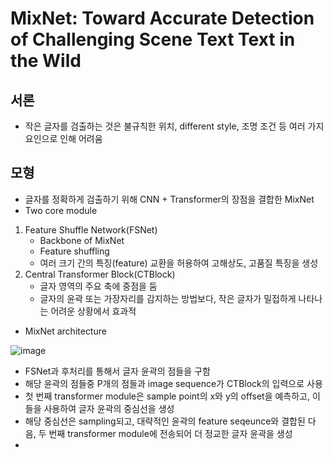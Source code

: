 # MixNet: Toward Accurate Detection of Challenging Scene Text Text in the Wild

## 서론
- 작은 글자를 검출하는 것은 불규칙한 위치, different style, 조명 조건 등 여러 가지 요인으로 인해 어려움 

## 모형
- 글자를 정확하게 검출하기 위해 CNN + Transformer의 장점을 결합한 MixNet
- Two core module
1. Feature Shuffle Network(FSNet)
    - Backbone of MixNet
    - Feature shuffling
    - 여러 크기 간의 특징(feature) 교환을 허용하여 고해상도, 고품질 특징을 생성
2. Central Transformer Block(CTBlock)
    - 글자 영역의 주요 축에 중점을 둠
    - 글자의 윤곽 또는 가장자리를 감지하는 방법보다, 작은 글자가 밀접하게 나타나는 어려운 상황에서 효과적
- MixNet architecture

![image](https://github.com/user-attachments/assets/98073091-25c7-4011-83b6-23e300f2d289)

- FSNet과 후처리를 통해서 글자 윤곽의 점들을 구함
- 해당 윤곽의 점들중 P개의 점들과 image sequence가 CTBlock의 입력으로 사용
- 첫 번째 transformer module은 sample point의 x와 y의 offset을 예측하고, 이들을 사용하여 글자 윤곽의 중심선을 생성
- 해당 중심선은 sampling되고, 대략적인 윤곽의 feature seqeunce와 결합된 다음, 두 번째 transformer module에 전송되어 더 정교한 글자 윤곽을 생성
- 
